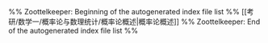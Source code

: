 %% Zoottelkeeper: Beginning of the autogenerated index file list  %%
 [[考研/数学一/概率论与数理统计/概率论概述|概率论概述]]
%% Zoottelkeeper: End of the autogenerated index file list  %%
